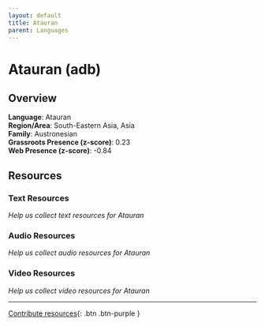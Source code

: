 ```yaml
---
layout: default
title: Atauran
parent: Languages
---
```


# Atauran (adb)

## Overview

**Language**: Atauran  
**Region/Area**: South-Eastern Asia, Asia  
**Family**: Austronesian  
**Grassroots Presence (z-score)**: 0.23  
**Web Presence (z-score)**: -0.84  

## Resources

### Text Resources
*Help us collect text resources for Atauran*

### Audio Resources
*Help us collect audio resources for Atauran*

### Video Resources
*Help us collect video resources for Atauran*

---

[Contribute resources](https://forms.office.com/e/1SfLJx3u1r){: .btn .btn-purple }
